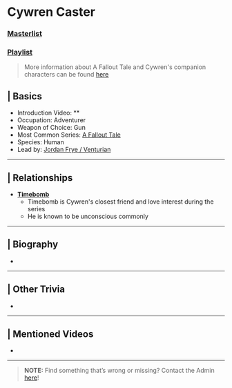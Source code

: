 # Cywren Caster
### [Masterlist]()
### [Playlist]()

> More information about A Fallout Tale and Cywren's companion characters can be found [here](6.Series/Tale_Series/Fallout_Tale.md)

## | Basics
- Introduction Video: **
- Occupation: Adventurer
- Weapon of Choice: Gun
- Most Common Series: [A Fallout Tale](6.Series/Tale_Series/Fallout_Tale.md)
- Species: Human
- Lead by: [Jordan Frye / Venturian](3.Siblings/3.1.Jordan-Frye-Venturian.md)

----

## | Relationships
- [**Timebomb**](5.Characters/Tale_Series/Fallout_Tale.md)
  - Timebomb is Cywren's closest friend and love interest during the series
  - He is known to be unconscious commonly

----

## | Biography
- 

----

## | Other Trivia
- 

----

## | Mentioned Videos
- []()

----

> **NOTE:** Find something that’s wrong or missing? Contact the Admin [here](../chapter_2.md)!